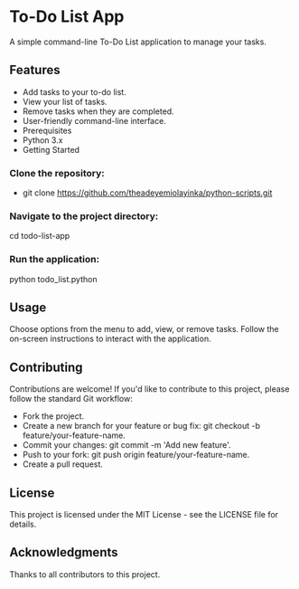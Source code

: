 # To-Do List App

A simple command-line To-Do List application to manage your tasks.

## Features

- Add tasks to your to-do list.
- View your list of tasks.
- Remove tasks when they are completed.
- User-friendly command-line interface.
- Prerequisites
- Python 3.x
- Getting Started

### Clone the repository:

- git clone <https://github.com/theadeyemiolayinka/python-scripts.git>

### Navigate to the project directory:

cd todo-list-app

### Run the application:

python todo_list.python

## Usage

Choose options from the menu to add, view, or remove tasks.
Follow the on-screen instructions to interact with the application.

## Contributing

Contributions are welcome! If you'd like to contribute to this project, please follow the standard Git workflow:

- Fork the project.
- Create a new branch for your feature or bug fix: git checkout -b feature/your-feature-name.
- Commit your changes: git commit -m 'Add new feature'.
- Push to your fork: git push origin feature/your-feature-name.
- Create a pull request.

## License

This project is licensed under the MIT License - see the LICENSE file for details.

## Acknowledgments

Thanks to all contributors to this project.
